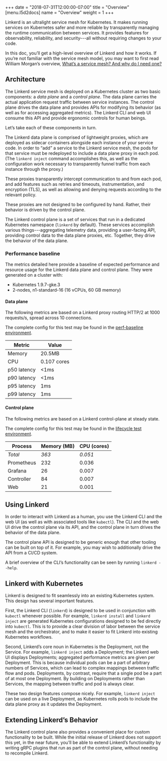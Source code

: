 +++
date = "2018-07-31T12:00:00-07:00"
title = "Overview"
[menu.l5d2docs]
  name = "Overview"
  weight = 1
+++

Linkerd is an ultralight service mesh for Kubernetes. It
makes running services on Kubernetes safer and more reliable by transparently
managing the runtime communication between services. It provides features for
observability, reliability, and security---all without requiring changes to your
code.

In this doc, you’ll get a high-level overview of Linkerd and how it works. If
you’re not familiar with the service mesh model, you may want to first read
William Morgan’s overview, [What’s a service mesh? And why do I need one?](https://buoyant.io/2017/04/25/whats-a-service-mesh-and-why-do-i-need-one/)

## Architecture

The Linkerd service mesh is deployed on a Kubernetes
cluster as two basic components: a *data plane* and a *control plane*. The data
plane carries the actual application request traffic between service instances.
The control plane drives the data plane and provides APIs for modifying its
behavior (as well as for accessing aggregated metrics). The Linkerd CLI and web
UI consume this API and provide ergonomic controls for human beings.

Let’s take each of these components in turn.

The Linkerd data plane is comprised of lightweight proxies, which are deployed
as sidecar containers alongside each instance of your service code. In order to
“add” a service to the Linkerd service mesh, the pods for that service must be
redeployed to include a data plane proxy in each pod. (The `linkerd inject`
command accomplishes this, as well as the configuration work necessary to
transparently funnel traffic from each instance through the proxy.)

These proxies transparently intercept communication to and from each pod, and
add features such as retries and timeouts, instrumentation, and encryption
(TLS), as well as allowing and denying requests according to the relevant
policy.

These proxies are not designed to be configured by hand. Rather, their behavior
is driven by the control plane.

The Linkerd control plane is a set of services that run in a dedicated
Kubernetes namespace (`linkerd` by default). These services accomplish various
things---aggregating telemetry data, providing a user-facing API, providing
control data to the data plane proxies, etc. Together, they drive the behavior
of the data plane.

### Performance baseline

The metrics detailed here provide a baseline of expected performance and
resource usage for the Linkerd data plane and control plane. They were generated
on a cluster with:

- Kubernetes 1.9.7-gke.3
- 2-nodes, n1-standard-16 (16 vCPUs, 60 GB memory)

#### Data plane

The following metrics are based on a Linkerd proxy routing HTTP/2 at 1000
requests/s, spread across 10 connections.

The complete config for this test may be found in the
[perf-baseline environment](https://github.com/linkerd/linkerd-examples/tree/master/perf-baseline).

| Metric      | Value       |
| ----------- | ---------  |
| Memory      | 20.5MB      |
| CPU         | 0.107 cores |
| p50 latency | <1ms        |
| p90 latency | <1ms        |
| p95 latency | 1ms         |
| p99 latency | 1ms         |

#### Control plane

The following metrics are based on a Linkerd control-plane at steady state.

The complete config for this test may be found in the
[lifecycle test environment](https://github.com/linkerd/linkerd-examples/tree/master/lifecycle).

| Process       | Memory (MB) | CPU (cores) |
| ------------- | ---------- | ---------- |
| *Total*       | *363*       | *0.051*     |
| Prometheus    | 232         | 0.036       |
| Grafana       | 26          | 0.007       |
| Controller    | 84          | 0.007       |
| Web           | 21          | 0.001       |

## Using Linkerd

In order to interact with Linkerd as a human,
you use the Linkerd CLI and the web UI (as well as with associated tools like
`kubectl`). The CLI and the web UI drive the control plane via its API, and the
control plane in turn drives the behavior of the data plane.

The control plane API is designed to be generic enough that other tooling can be
built on top of it. For example, you may wish to additionally drive the API from
a CI/CD system.

A brief overview of the CLI’s functionality can be seen by running `linkerd
--help`.

## Linkerd with Kubernetes

Linkerd is designed to fit seamlessly into an
existing Kubernetes system. This design has several important features.

First, the Linkerd CLI (`linkerd`) is designed to be used in conjunction with
`kubectl` whenever possible. For example, `linkerd install` and `linkerd inject` are generated Kubernetes configurations designed to be fed directly into `kubectl`. This is to provide a clear division of labor between the service mesh
and the orchestrator, and to make it easier to fit Linkerd into existing
Kubernetes workflows.

Second, Linkerd’s core noun in Kubernetes is the Deployment, not the Service.
For example, `linkerd inject` adds a Deployment; the Linkerd web UI displays
Deployments; aggregated performance metrics are given per Deployment. This is
because individual pods can be a part of arbitrary numbers of Services, which
can lead to complex mappings between traffic flow and pods. Deployments, by
contrast, require that a single pod be a part of at most one Deployment. By
building on Deployments rather than Services, the mapping between traffic and
pod is always clear.

These two design features compose nicely. For example, `linkerd inject` can be
used on a live Deployment, as Kubernetes rolls pods to include the data plane
proxy as it updates the Deployment.

## Extending Linkerd’s Behavior

The Linkerd control plane also provides a convenient place for custom
functionality to be built. While the initial release of Linkerd does not support
this yet, in the near future, you’ll be able to extend Linkerd’s functionality
by writing gRPC plugins that run as part of the control plane, without needing
to recompile Linkerd.
